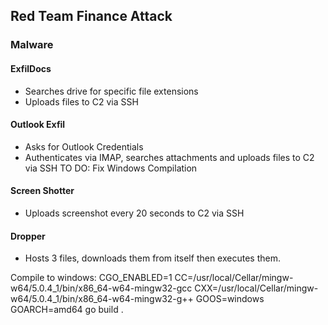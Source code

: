 ## Red Team Finance Attack

### Malware

#### ExfilDocs
* Searches drive for specific file extensions
* Uploads files to C2 via SSH
 

#### Outlook Exfil
* Asks for Outlook Credentials
* Authenticates via IMAP, searches attachments and uploads files to C2 via SSH
TO DO: Fix Windows Compilation


#### Screen Shotter
* Uploads screenshot every 20 seconds to C2 via SSH

#### Dropper 
* Hosts 3 files, downloads them from itself then executes them.


Compile to windows:
CGO_ENABLED=1 CC=/usr/local/Cellar/mingw-w64/5.0.4_1/bin/x86_64-w64-mingw32-gcc CXX=/usr/local/Cellar/mingw-w64/5.0.4_1/bin/x86_64-w64-mingw32-g++ GOOS=windows GOARCH=amd64 go build .